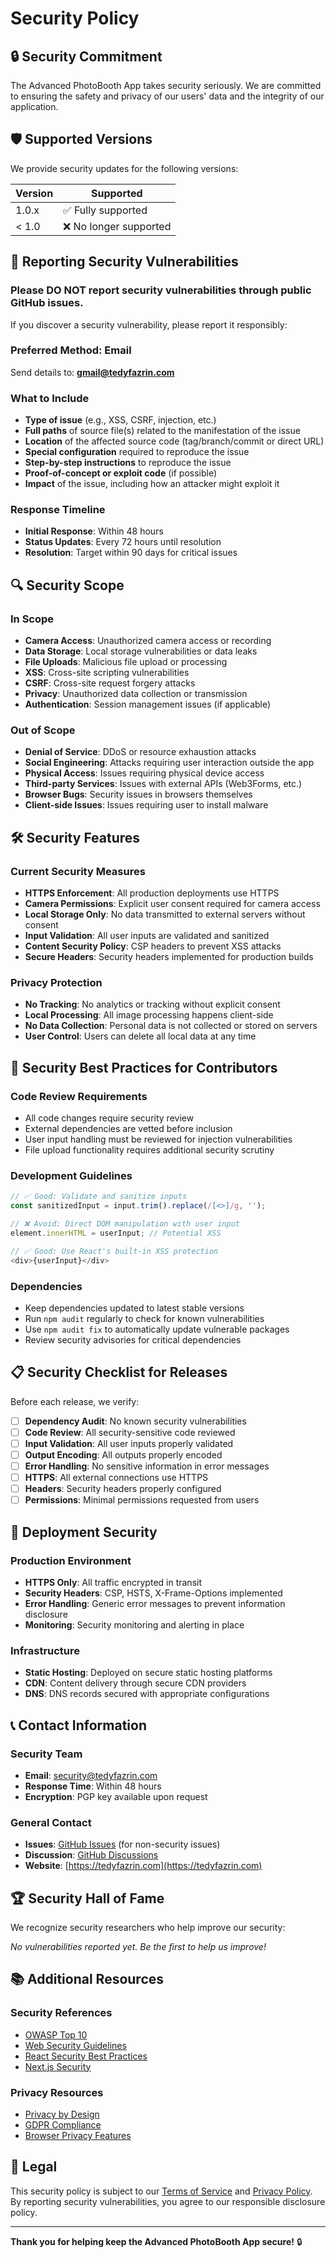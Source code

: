 # Security Policy

## 🔒 Security Commitment

The Advanced PhotoBooth App takes security seriously. We are committed to ensuring the safety and privacy of our users' data and the integrity of our application.

## 🛡️ Supported Versions

We provide security updates for the following versions:

| Version | Supported          |
| ------- | ------------------ |
| 1.0.x   | ✅ Fully supported |
| < 1.0   | ❌ No longer supported |

## 🚨 Reporting Security Vulnerabilities

### **Please DO NOT report security vulnerabilities through public GitHub issues.**

If you discover a security vulnerability, please report it responsibly:

### **Preferred Method: Email**
Send details to: **gmail@tedyfazrin.com**

### **What to Include**
- **Type of issue** (e.g., XSS, CSRF, injection, etc.)
- **Full paths** of source file(s) related to the manifestation of the issue
- **Location** of the affected source code (tag/branch/commit or direct URL)
- **Special configuration** required to reproduce the issue
- **Step-by-step instructions** to reproduce the issue
- **Proof-of-concept or exploit code** (if possible)
- **Impact** of the issue, including how an attacker might exploit it

### **Response Timeline**
- **Initial Response**: Within 48 hours
- **Status Updates**: Every 72 hours until resolution
- **Resolution**: Target within 90 days for critical issues

## 🔍 Security Scope

### **In Scope**
- **Camera Access**: Unauthorized camera access or recording
- **Data Storage**: Local storage vulnerabilities or data leaks
- **File Uploads**: Malicious file upload or processing
- **XSS**: Cross-site scripting vulnerabilities
- **CSRF**: Cross-site request forgery attacks
- **Privacy**: Unauthorized data collection or transmission
- **Authentication**: Session management issues (if applicable)

### **Out of Scope**
- **Denial of Service**: DDoS or resource exhaustion attacks
- **Social Engineering**: Attacks requiring user interaction outside the app
- **Physical Access**: Issues requiring physical device access
- **Third-party Services**: Issues with external APIs (Web3Forms, etc.)
- **Browser Bugs**: Security issues in browsers themselves
- **Client-side Issues**: Issues requiring user to install malware

## 🛠️ Security Features

### **Current Security Measures**
- **HTTPS Enforcement**: All production deployments use HTTPS
- **Camera Permissions**: Explicit user consent required for camera access
- **Local Storage Only**: No data transmitted to external servers without consent
- **Input Validation**: All user inputs are validated and sanitized
- **Content Security Policy**: CSP headers to prevent XSS attacks
- **Secure Headers**: Security headers implemented for production builds

### **Privacy Protection**
- **No Tracking**: No analytics or tracking without explicit consent
- **Local Processing**: All image processing happens client-side
- **No Data Collection**: Personal data is not collected or stored on servers
- **User Control**: Users can delete all local data at any time

## 🔧 Security Best Practices for Contributors

### **Code Review Requirements**
- All code changes require security review
- External dependencies are vetted before inclusion
- User input handling must be reviewed for injection vulnerabilities
- File upload functionality requires additional security scrutiny

### **Development Guidelines**
```typescript
// ✅ Good: Validate and sanitize inputs
const sanitizedInput = input.trim().replace(/[<>]/g, '');

// ❌ Avoid: Direct DOM manipulation with user input
element.innerHTML = userInput; // Potential XSS

// ✅ Good: Use React's built-in XSS protection
<div>{userInput}</div>
```

### **Dependencies**
- Keep dependencies updated to latest stable versions
- Run `npm audit` regularly to check for known vulnerabilities
- Use `npm audit fix` to automatically update vulnerable packages
- Review security advisories for critical dependencies

## 📋 Security Checklist for Releases

Before each release, we verify:

- [ ] **Dependency Audit**: No known security vulnerabilities
- [ ] **Code Review**: All security-sensitive code reviewed
- [ ] **Input Validation**: All user inputs properly validated
- [ ] **Output Encoding**: All outputs properly encoded
- [ ] **Error Handling**: No sensitive information in error messages
- [ ] **HTTPS**: All external connections use HTTPS
- [ ] **Headers**: Security headers properly configured
- [ ] **Permissions**: Minimal permissions requested from users

## 🚀 Deployment Security

### **Production Environment**
- **HTTPS Only**: All traffic encrypted in transit
- **Security Headers**: CSP, HSTS, X-Frame-Options implemented
- **Error Handling**: Generic error messages to prevent information disclosure
- **Monitoring**: Security monitoring and alerting in place

### **Infrastructure**
- **Static Hosting**: Deployed on secure static hosting platforms
- **CDN**: Content delivery through secure CDN providers
- **DNS**: DNS records secured with appropriate configurations

## 📞 Contact Information

### **Security Team**
- **Email**: security@tedyfazrin.com
- **Response Time**: Within 48 hours
- **Encryption**: PGP key available upon request

### **General Contact**
- **Issues**: [GitHub Issues](https://github.com/tedyfazrin/photobooth/issues) (for non-security issues)
- **Discussion**: [GitHub Discussions](https://github.com/tedyfazrin/photobooth/discussions)
- **Website**: [https://tedyfazrin.com](https://tedyfazrin.com)

## 🏆 Security Hall of Fame

We recognize security researchers who help improve our security:

*No vulnerabilities reported yet. Be the first to help us improve!*

## 📚 Additional Resources

### **Security References**
- [OWASP Top 10](https://owasp.org/www-project-top-ten/)
- [Web Security Guidelines](https://web.dev/security/)
- [React Security Best Practices](https://snyk.io/blog/10-react-security-best-practices/)
- [Next.js Security](https://nextjs.org/docs/advanced-features/security-headers)

### **Privacy Resources**
- [Privacy by Design](https://www.ipc.on.ca/wp-content/uploads/resources/7foundationalprinciples.pdf)
- [GDPR Compliance](https://gdpr.eu/)
- [Browser Privacy Features](https://web.dev/privacy/)

## 📄 Legal

This security policy is subject to our [Terms of Service](./TERMS.md) and [Privacy Policy](./PRIVACY.md). By reporting security vulnerabilities, you agree to our responsible disclosure policy.

---

**Thank you for helping keep the Advanced PhotoBooth App secure!** 🔒

